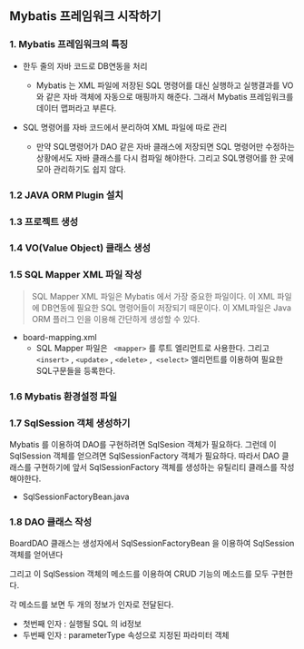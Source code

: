 ## Mybatis 프레임워크 시작하기

### 1. Mybatis 프레임워크의 특징

- 한두 줄의 자바 코드로 DB연동을 처리
  - Mybatis 는 XML 파일에 저장된 SQL 명령어를 대신 실행하고 실행결과를 VO와 같은 자바 객체에 자동으로 매핑까지 해준다. 그래서 Mybatis 프레임워크를 데이터 맵퍼라고 부른다.

- SQL 명령어를 자바 코드에서 분리하여 XML 파일에 따로 관리 
  - 만약  SQL명령어가 DAO 같은 자바 클래스에 저장되면 SQL 명령어만 수정하는 상황에서도 자바 클래스를 다시 컴파일 해야한다. 그리고 SQL명령어를 한 곳에 모아 관리하기도 쉽지 않다.



### 1.2 JAVA ORM Plugin 설치



### 1.3 프로젝트 생성



### 1.4 VO(Value Object) 클래스 생성

### 1.5 SQL Mapper XML 파일 작성

> SQL Mapper XML  파일은 Mybatis 에서 가장 중요한 파일이다. 이 XML 파일에 DB연동에 필요한 SQL 명령어들이 저장되기 때문이다. 이 XML파일은 Java ORM 플러그 인을 이용해 간단하게 생성할 수 있다.

- board-mapping.xml
  - SQL Mapper 파일은 ` <mapper>` 를 루트 엘리먼트로 사용한다. 그리고 `<insert>` , `<update>` , `<delete>` ,` <select>` 엘리먼트를 이용하여 필요한  SQL구문들을 등록한다. 

### 1.6 Mybatis 환경설정 파일



### 1.7 SqlSession 객체 생성하기

Mybatis 를 이용하여 DAO를 구현하려면 SqlSesion 객체가 필요하다. 그런데 이 SqlSession 객체를 얻으려면 SqlSessionFactory 객체가 필요하다. 따라서 DAO 클래스를 구현하기에 앞서 SqlSessionFactory 객체를 생성하는 유틸리티 클래스를 작성해야한다.

- SqlSessionFactoryBean.java



### 1.8 DAO 클래스 작성

BoardDAO 클래스는 생성자에서 SqlSessionFactoryBean 을 이용하여 SqlSession 객체를 얻어낸다

그리고 이 SqlSession 객체의 메소드를 이용하여 CRUD 기능의 메소드를 모두 구현한다.

각 메소드를 보면 두 개의 정보가 인자로 전달된다.

- 첫번째 인자 : 실행될 SQL 의 id정보
- 두번째 인자 : parameterType 속성으로 지정된 파라미터 객체

